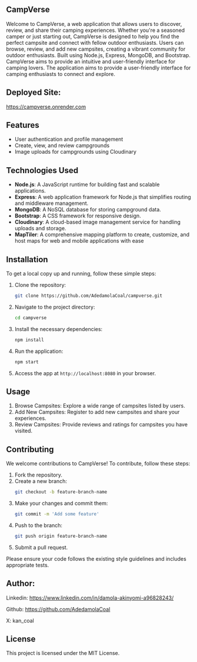 ## CampVerse

Welcome to CampVerse, a web application that allows users to discover, review, and share their camping experiences. Whether you're a seasoned camper or just starting out, CampVerse is designed to help you find the perfect campsite and connect with fellow outdoor enthusiasts. Users can browse, review, and add new campsites, creating a vibrant community for outdoor enthusiasts. Built using Node.js, Express, MongoDB, and Bootstrap. CampVerse aims to provide an intuitive and user-friendly interface for camping lovers. The application aims to provide a user-friendly interface for camping enthusiasts to connect and explore.


## Deployed Site:
https://campverse.onrender.com

## Features

- User authentication and profile management
- Create, view, and review campgrounds
- Image uploads for campgrounds using Cloudinary

## Technologies Used

- **Node.js**: A JavaScript runtime for building fast and scalable applications.
- **Express**: A web application framework for Node.js that simplifies routing and middleware management.
- **MongoDB**: A NoSQL database for storing campground data.
- **Bootstrap**: A CSS framework for responsive design.
- **Cloudinary**: A cloud-based image management service for handling uploads and storage.
- **MapTiler**: A comprehensive mapping platform to create, customize, and host maps for web and mobile applications with ease


## Installation

To get a local copy up and running, follow these simple steps:

1. Clone the repository:
   ```bash
   git clone https://github.com/AdedamolaCoal/campverse.git
   ```

2. Navigate to the project directory:
   ```bash
   cd campverse
   ```

3. Install the necessary dependencies:
   ```bash
   npm install
   ```

4. Run the application:
   ```bash
   npm start
   ```

5. Access the app at `http://localhost:8080` in your browser.



## Usage

1. Browse Campsites: Explore a wide range of campsites listed by users.
2. Add New Campsites: Register to add new campsites and share your experiences.
3. Review Campsites: Provide reviews and ratings for campsites you have visited.



## Contributing

We welcome contributions to CampVerse! To contribute, follow these steps:

1. Fork the repository.
2. Create a new branch:
   ```bash
   git checkout -b feature-branch-name
   ```
3. Make your changes and commit them:
   ```bash
   git commit -m 'Add some feature'
   ```
4. Push to the branch:
   ```bash
   git push origin feature-branch-name
   ```
5. Submit a pull request.

Please ensure your code follows the existing style guidelines and includes appropriate tests.


## Author:

Linkedin: https://www.linkedin.com/in/damola-akinyomi-a96828243/

Github: https://github.com/AdedamolaCoal

X: kan_coal


## License

This project is licensed under the MIT License.
